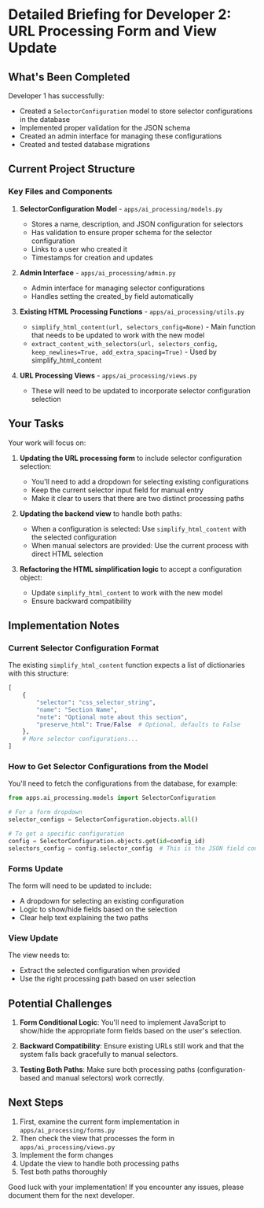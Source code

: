 # Detailed Briefing for Developer 2: URL Processing Form and View Update

## What's Been Completed

Developer 1 has successfully:
- Created a `SelectorConfiguration` model to store selector configurations in the database
- Implemented proper validation for the JSON schema
- Created an admin interface for managing these configurations
- Created and tested database migrations

## Current Project Structure

### Key Files and Components

1. **SelectorConfiguration Model** - `apps/ai_processing/models.py`
   - Stores a name, description, and JSON configuration for selectors
   - Has validation to ensure proper schema for the selector configuration
   - Links to a user who created it
   - Timestamps for creation and updates

2. **Admin Interface** - `apps/ai_processing/admin.py`
   - Admin interface for managing selector configurations
   - Handles setting the created_by field automatically

3. **Existing HTML Processing Functions** - `apps/ai_processing/utils.py`
   - `simplify_html_content(url, selectors_config=None)` - Main function that needs to be updated to work with the new model
   - `extract_content_with_selectors(url, selectors_config, keep_newlines=True, add_extra_spacing=True)` - Used by simplify_html_content

4. **URL Processing Views** - `apps/ai_processing/views.py`
   - These will need to be updated to incorporate selector configuration selection

## Your Tasks

Your work will focus on:

1. **Updating the URL processing form** to include selector configuration selection:
   - You'll need to add a dropdown for selecting existing configurations
   - Keep the current selector input field for manual entry
   - Make it clear to users that there are two distinct processing paths

2. **Updating the backend view** to handle both paths:
   - When a configuration is selected: Use `simplify_html_content` with the selected configuration
   - When manual selectors are provided: Use the current process with direct HTML selection

3. **Refactoring the HTML simplification logic** to accept a configuration object:
   - Update `simplify_html_content` to work with the new model
   - Ensure backward compatibility

## Implementation Notes

### Current Selector Configuration Format

The existing `simplify_html_content` function expects a list of dictionaries with this structure:

```python
[
    {
        "selector": "css_selector_string",
        "name": "Section Name",
        "note": "Optional note about this section",
        "preserve_html": True/False  # Optional, defaults to False
    },
    # More selector configurations...
]
```

### How to Get Selector Configurations from the Model

You'll need to fetch the configurations from the database, for example:

```python
from apps.ai_processing.models import SelectorConfiguration

# For a form dropdown
selector_configs = SelectorConfiguration.objects.all()

# To get a specific configuration
config = SelectorConfiguration.objects.get(id=config_id)
selectors_config = config.selector_config  # This is the JSON field containing the list
```

### Forms Update

The form will need to be updated to include:
- A dropdown for selecting an existing configuration
- Logic to show/hide fields based on the selection
- Clear help text explaining the two paths

### View Update

The view needs to:
- Extract the selected configuration when provided
- Use the right processing path based on user selection

## Potential Challenges

1. **Form Conditional Logic**: You'll need to implement JavaScript to show/hide the appropriate form fields based on the user's selection.

2. **Backward Compatibility**: Ensure existing URLs still work and that the system falls back gracefully to manual selectors.

3. **Testing Both Paths**: Make sure both processing paths (configuration-based and manual selectors) work correctly.

## Next Steps

1. First, examine the current form implementation in `apps/ai_processing/forms.py`
2. Then check the view that processes the form in `apps/ai_processing/views.py`
3. Implement the form changes
4. Update the view to handle both processing paths
5. Test both paths thoroughly

Good luck with your implementation! If you encounter any issues, please document them for the next developer. 
